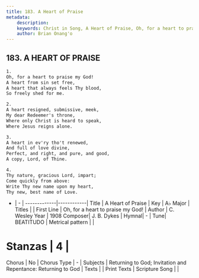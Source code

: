 ```yaml
---
title: 183. A Heart of Praise
metadata:
    description: 
    keywords: Christ in Song, A Heart of Praise, Oh, for a heart to praise my God!, 
    author: Brian Onang'o
---
```



## 183. A HEART OF PRAISE

```txt
1.
Oh, for a heart to praise my God!
A heart from sin set free,
A heart that always feels Thy blood,
So freely shed for me.

2.
A heart resigned, submissive, meek,
My dear Redeemer's throne,
Where only Christ is heard to speak,
Where Jesus reigns alone.

3.
A heart in ev'ry tho't renewed,
And full of love divine,
Perfect, and right, and pure, and good,
A copy, Lord, of Thine.

4.
Thy nature, gracious Lord, impart;
Come quickly from above:
Write Thy new name upon my heart,
Thy new, best name of Love.
```

- |   -  |
-------------|------------|
Title | A Heart of Praise |
Key | A♭ Major |
Titles |  |
First Line | Oh, for a heart to praise my God! |
Author | C. Wesley
Year | 1908
Composer| J. B. Dykes |
Hymnal|  - |
Tune| BEATITUDO |
Metrical pattern | |
# Stanzas | 4 |
Chorus | No |
Chorus Type | - |
Subjects | Returning to God; Invitation and Repentance: Returning to God |
Texts |  |
Print Texts | 
Scripture Song |  |
  
